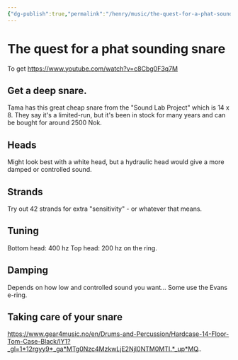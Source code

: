 ```yaml
---
{"dg-publish":true,"permalink":"/henry/music/the-quest-for-a-phat-sounding-snare/"}
---
```


# The quest for a phat sounding snare

To get 
https://www.youtube.com/watch?v=c8Cbg0F3q7M


## Get a deep snare.
Tama has this great cheap snare from the "Sound Lab Project" which is 14 x 8. They say it's a limited-run, but it's been in stock for many years and can be bought for around 2500 Nok.

## Heads

Might look best with a white head, but a hydraulic head would give a more damped or controlled sound.

## Strands
Try out 42 strands for extra "sensitivity" - or whatever that means.


## Tuning

Bottom head: 400 hz
Top head: 200 hz on the ring.

## Damping

Depends on how low and controlled sound you want... 
Some use the Evans e-ring.


## Taking care of your snare
https://www.gear4music.no/en/Drums-and-Percussion/Hardcase-14-Floor-Tom-Case-Black/IY1?_gl=1*12rgyy9*_ga*MTg0Nzc4MzkwLjE2NjI0NTM0MTI.*_up*MQ..

